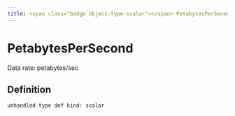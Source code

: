 ```yaml
---
title: <span class="badge object-type-scalar"></span> PetabytesPerSecond
---
```

# <span class="badge object-type-scalar"></span> PetabytesPerSecond

Data rate: petabytes/sec

## Definition

```php
unhandled type def kind: scalar
```
